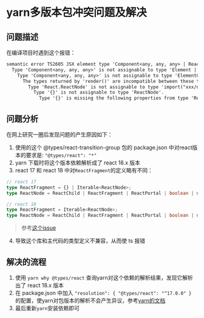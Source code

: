 # yarn多版本包冲突问题及解决

## 问题描述

在编译项目时遇到这个报错：

```txt
semantic error TS2605 JSX element type 'Component<any, any, any> | ReactElement<any, any> | null' is not a constructor function for JSX elements.
  Type 'Component<any, any, any>' is not assignable to type 'Element | ElementClass | null'.
    Type 'Component<any, any, any>' is not assignable to type 'ElementClass'.
      The types returned by 'render()' are incompatible between these types.
        Type 'React.ReactNode' is not assignable to type 'import("xxx/node_modules/@types/react-transition-group/node_modules/@types/react/index").ReactNode'.
          Type '{}' is not assignable to type 'ReactNode'.
            Type '{}' is missing the following properties from type 'ReactPortal': key, children, type, props
```

## 问题分析

在网上研究一圈后发现问题的产生原因如下：

1. 使用的这个 @types/react-transition-group 包的 package.json 中对react版本的要求是: `"@types/react": "*"`
2. yarn 下载时将这个版本依赖解析成了 react 18.x 版本
3. react 17 和 react 18 中对`ReactFragment`的定义略有不同：

```ts
// react 17
type ReactFragment = {} | Iterable<ReactNode>;
type ReactNode = ReactChild | ReactFragment | ReactPortal | boolean | null | undefined;

// react 18
type ReactFragment = Iterable<ReactNode>;
type ReactNode = ReactChild | ReactFragment | ReactPortal | boolean | null | undefined;
```

> 参考[这个issue](https://github.com/redwoodjs/redwood/issues/5104)

4. 导致这个库和主代码的类型定义不兼容，从而使 ts 报错

## 解决的流程

1. 使用 `yarn why @types/react` 查询yarn对这个依赖的解析结果，发现它解析出了 react 18.x 版本
2. 在 package.json 中加入 `"resolution": { "@types/react": "^17.0.0" }` 的配置，使yarn对包版本的解析不会产生异议，参考[yarn的文档](https://classic.yarnpkg.com/lang/en/docs/selective-version-resolutions/)
3. 最后重新`yarn`安装依赖即可

